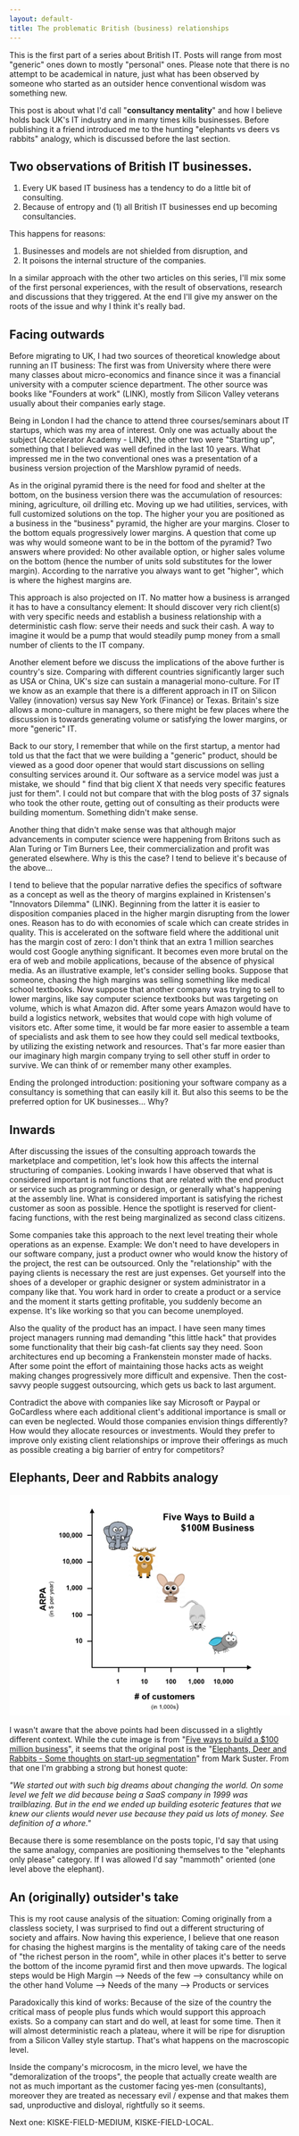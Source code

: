 ```yaml
---
layout: default-
title: The problematic British (business) relationships
---
```


This is the first part of a series about British IT. Posts will range from most "generic" ones down to mostly "personal" ones. Please note that there is no attempt to be academical in nature, just what has been observed by someone who started as an outsider hence conventional wisdom was something new.

This post is about what I'd call "**consultancy mentality**" and how I believe holds back UK's IT industry and in many times kills businesses. Before publishing it a friend introduced me to the hunting "elephants vs deers vs rabbits" analogy, which is discussed before the last section.

## Two observations of British IT businesses.

1. Every UK based IT business has a tendency to do a little bit of consulting.
2. Because of entropy and (1) all British IT businesses end up becoming
consultancies.

This happens for reasons:

1. Businesses and models are not shielded from disruption, and
2. It poisons the internal structure of the companies.

In a similar approach with the other two articles on this series, I'll mix some of the first personal experiences, with the result of observations, research and discussions that they triggered. At the end I'll give my answer on the roots of the issue and why I think it's really bad.

## Facing outwards

Before migrating to UK, I had two sources of theoretical knowledge about running an IT business: The first was from University where there were many classes about micro-economics and finance since it was a financial university with a computer science department. The other source was books like "Founders at work" (LINK), mostly from Silicon Valley veterans usually about their companies early stage.

Being in London I had the chance to attend three courses/seminars about IT startups, which was my area of interest. Only one was actually about the subject (Accelerator Academy - LINK), the other two were "Starting up", something that I believed was well defined in the last 10 years. What impressed me in the two conventional ones was a presentation of a business version projection of the Marshlow pyramid of needs.

As in the original pyramid there is the need for food and shelter at the bottom, on the business version there was the accumulation of resources: mining, agriculture, oil drilling etc. Moving up we had utilities, services, with full customized solutions on the top. The higher your you are positioned as a business in the "business" pyramid, the higher are your margins. Closer to the bottom equals progressively lower margins. A question that come up was why would someone want to be in the bottom of the pyramid? Two answers where provided: No other available option, or higher sales volume on the bottom (hence the number of units sold substitutes for the lower margin). According to the narrative you always want to get "higher", which is where the highest margins are.

This approach is also projected on IT. No matter how a business is arranged it has to have a  consultancy element: It should discover very rich client(s) with very specific needs and establish a business relationship with a deterministic cash flow: serve their needs and suck their cash. A way to imagine it would be a pump that would steadily pump money from a small number of clients to the IT company.

Another element before we discuss the implications of the above further is country's size. Comparing with different countries significantly larger such as USA or China, UK's size can sustain a managerial mono-culture. For IT we know as an example that there is a different approach in IT on Silicon Valley (innovation) versus say New York (Finance) or Texas. Britain's size allows a mono-culture in managers, so there might be few places where the discussion is towards generating volume or satisfying the lower margins, or more "generic" IT.

Back to our story, I remember that while on the first startup, a mentor had told us that the fact that we were building a "generic" product, should be viewed as a good door opener that would start discussions on selling consulting services around it. Our software as a service model was just a mistake, we should " find that big client X that needs very specific features just for them". I could not but compare that with the blog posts of 37 signals who took the other route, getting out of consulting as their products were building momentum. Something didn't make sense.

Another thing that didn't make sense was that although major advancements in computer science were happening from Britons such as Alan Turing or Tim Burners Lee, their commercialization and profit was generated elsewhere. Why is this the case? I tend to believe it's because of the above...

I tend to believe that the popular narrative defies the specifics of software as a concept as well as the theory of margins explained in Kristensen's "Innovators Dilemma" (LINK). Beginning from the latter it is easier to disposition companies placed in the higher margin disrupting from the lower ones. Reason has to do with economies of scale which can create strides in quality. This is accelerated on the software field where the additional unit has the margin cost of zero: I don't think that an extra 1 million searches would cost Google anything significant. It becomes even more brutal on the era of web and mobile applications, because of the absence of physical media. As an illustrative example, let's consider selling books. Suppose that someone, chasing the high margins was selling something like medical school textbooks. Now suppose that another company was trying to sell to lower margins, like say computer science textbooks but was targeting on volume, which is what Amazon did. After some years Amazon would have to build a logistics network, websites that would cope with high volume of visitors etc. After some time, it would be far more easier to assemble a team of specialists and ask them to see how they could sell medical textbooks, by utilizing the existing network and resources. That's far more easier than our imaginary high margin company trying to sell other stuff in order to survive. We can think of or remember many other examples.

Ending the prolonged introduction: positioning your software company as a consultancy is something that can easily kill it. But also this seems to be the preferred option for UK businesses... Why?

## Inwards

After discussing the issues of the consulting approach towards the marketplace and competition, let's look how this affects the internal structuring of companies. Looking inwards I have observed that what is considered important is not functions that are related with the end product or service such as programming or design, or generally what's happening at the assembly line. What is considered important is satisfying the richest customer as soon as possible. Hence the spotlight is reserved for client-facing functions, with the rest being marginalized as second class citizens.

Some companies take this approach to the next level treating their whole operations as an expense. Example: We don't need to have developers in our software company, just a product owner who would know the history of the project, the rest can be outsourced. Only the "relationship" with the paying clients is necessary the rest are just expenses. Get yourself into the shoes of a developer or graphic designer or system administrator in a company like that. You work hard in order to create a product or a service and the moment it starts getting profitable, you suddenly become an expense. It's like working so that you can become unemployed.

Also the quality of the product has an impact. I have seen many times project managers running mad demanding "this little hack" that provides some functionality that their big cash-fat clients say they need. Soon architectures end up becoming a Frankenstein monster made of hacks. After some point the effort of maintaining those hacks acts as weight making changes progressively more difficult and expensive. Then the cost-savvy people suggest outsourcing, which gets us back to last argument.

Contradict the above with companies like say Microsoft or Paypal or GoCardless where each additional client's additional importance is small or can even be neglected. Would those companies envision things differently? How would they allocate resources or investments. Would they prefer to improve only existing client relationships or improve their offerings as much as possible creating a big barrier of entry for competitors?

## Elephants, Deer and Rabbits analogy

![Five ways diagram](/images/five_ways-animals.png "Five ways diagram")

I wasn't aware that the above points had been discussed in a slightly different context. While the cute image is from "[Five ways to build a $100 million business](http://christophjanz.blogspot.co.uk/2014/10/five-ways-to-build-100-million-business.html)", it seems that the original post is the "[Elephants, Deer and Rabbits - Some thoughts on start-up segmentation](http://www.bothsidesofthetable.com/2009/09/16/most-startups-should-be-deer-hunters/ 'Mark Suster Part of "Startup Lessons" series')" from Mark Suster. From that one I'm grabbing a strong but honest quote:

*"We started out with such big dreams about changing the world. On some level we felt we did because being a SaaS company in 1999 was trailblazing. But in the end we ended up building esoteric features that we knew our clients would never use because they paid us lots of money. See definition of a whore."*

Because there is some resemblance on the posts topic, I'd say that using the same analogy, companies are positioning themselves to the "elephants only please" category. If I was allowed I'd say "mammoth" oriented (one level above the elephant).

## An (originally) outsider's take

This is my root cause analysis of the situation: Coming originally from a classless society, I was surprised to find out a different structuring of society and affairs. Now having this experience, I believe that one reason for chasing the highest margins is the mentality of taking care of the needs of "the richest person in the room", while in other places it's better to serve the bottom of the income pyramid first and then move upwards. The logical steps would be
High Margin --> Needs of the few --> consultancy
while on the other hand
Volume --> Needs of the many --> Products or services

Paradoxically this kind of works: Because of the size of the country the critical mass of people plus funds which would support this approach exists. So a company can start and do well, at least for some time. Then it will almost deterministic reach a plateau, where it will be ripe for disruption from a Silicon Valley style startup. That's what happens on the macroscopic level.

Inside the company's microcosm, in the micro level, we have the "demoralization of the troops", the people that actually create wealth are not as much important as the customer facing yes-men (consultants), moreover they are treated as necessary evil / expense and that makes them sad, unproductive and disloyal, rightfully so it seems.

Next one: KISKE-FIELD-MEDIUM, KISKE-FIELD-LOCAL.
